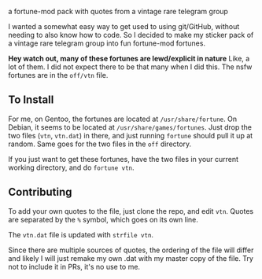 a fortune-mod pack with quotes from a vintage rare telegram group

I wanted a somewhat easy way to get used to using git/GitHub, without
needing to also know how to code. So I decided to make my sticker pack
of a vintage rare telegram group into fun fortune-mod fortunes.

**Hey watch out, many of these fortunes are lewd/explicit in nature**
Like, a lot of them. I did not expect there to be that many when
I did this. The nsfw fortunes are in the `off/vtn` file.

## To Install
For me, on Gentoo, the fortunes are located at `/usr/share/fortune`.
On Debian, it seems to be located at `/usr/share/games/fortunes`.
Just drop the two files (`vtn`, `vtn.dat`) in there, and just running
`fortune` should pull it up at random. Same goes for the two files in
the `off` directory.

If you just want to get these fortunes, have the two files in your
current working directory, and do `fortune vtn`.

## Contributing
To add your own quotes to the file, just clone the repo, and edit `vtn`.
Quotes are separated by the `%` symbol, which goes on its own line.

The `vtn.dat` file is updated with `strfile vtn`.

Since there are multiple sources of quotes, the ordering of the file
will differ and likely I will just remake my own .dat with my master
copy of the file. Try not to include it in PRs, it's no use to me.
